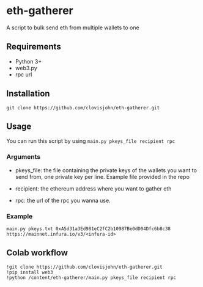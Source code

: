 # eth-gatherer
A script to bulk send eth from multiple wallets to one

## Requirements
* Python 3+
* web3.py
* rpc url


## Installation
```
git clone https://github.com/clovisjohn/eth-gatherer.git
```


## Usage
You can run this script by using `main.py pkeys_file recipient rpc`

### Arguments
- pkeys_file: the file containing the private keys of the wallets you want to send from, one private key per line. Example file provided in the repo


- recipient: the ethereum address where you want to gather eth

- rpc: the url of the rpc you wanna use.
  
               
### Example

```
main.py pkeys.txt 0xA5d31a3Ed981eC2fC2b10987Be0dD04Dfc6b8c38 https://mainnet.infura.io/v3/<infura-id>
```

## Colab workflow
```
!git clone https://github.com/clovisjohn/eth-gatherer.git
!pip install web3
!python /content/eth-gatherer/main.py pkeys_file recipient rpc
